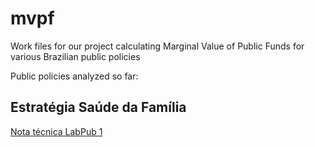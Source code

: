 # mvpf
Work files for our project calculating Marginal Value of Public Funds for various Brazilian public policies

Public policies analyzed so far:

## Estratégia Saúde da Família

[Nota técnica LabPub 1](https://github.com/LabPub/mvpf/blob/main/esf/policy%20brief%20ESF_final.pdf)
